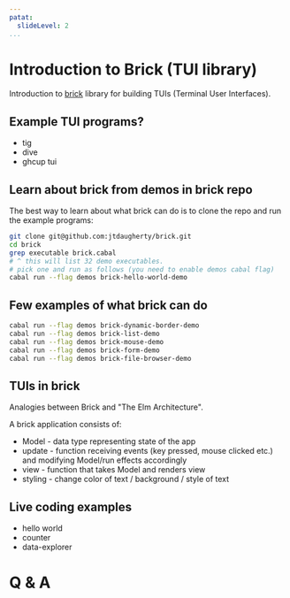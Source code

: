 ```yaml
---
patat:
  slideLevel: 2
...
```


# Introduction to Brick (TUI library)

Introduction to [brick](https://github.com/jtdaugherty/brick) library for building TUIs (Terminal User Interfaces).


## Example TUI programs?

  - tig
  - dive
  - ghcup tui

## Learn about brick from demos in brick repo

The best way to learn about what brick can do is to clone the repo
and run the example programs:

```sh
git clone git@github.com:jtdaugherty/brick.git
cd brick
grep executable brick.cabal
# ^ this will list 32 demo executables.
# pick one and run as follows (you need to enable demos cabal flag)
cabal run --flag demos brick-hello-world-demo
```

## Few examples of what brick can do

```sh
cabal run --flag demos brick-dynamic-border-demo
cabal run --flag demos brick-list-demo
cabal run --flag demos brick-mouse-demo
cabal run --flag demos brick-form-demo
cabal run --flag demos brick-file-browser-demo
```

## TUIs in brick
Analogies between Brick and "The Elm Architecture".

A brick application consists of:
- Model - data type representing state of the app
- update - function receiving events (key pressed, mouse clicked etc.) and modifying Model/run effects accordingly
- view - function that takes Model and renders view 
- styling - change color of text / background / style of text

## Live coding examples
- hello world
- counter
- data-explorer

# Q & A